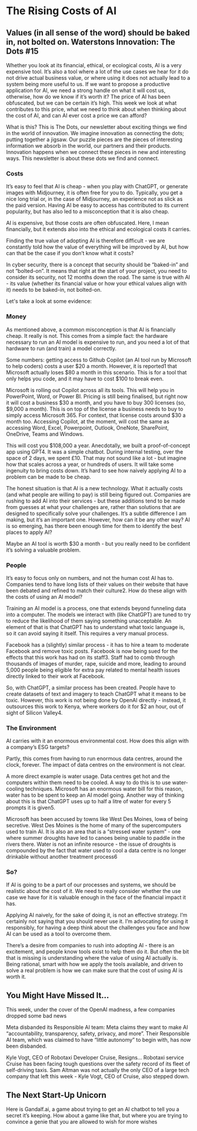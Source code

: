 # The Rising Costs of AI
## Values (in all sense of the word) should be baked in, not bolted on. Waterstons Innovation: The Dots #15

Whether you look at its financial, ethical, or ecological costs, AI is a very expensive tool. It’s also a tool where a lot of the use cases we hear for it do not drive actual business value, or where using it does not actually lead to a system being more useful to us. If we want to propose a productive application for AI, we need a strong handle on what it will cost us, otherwise, how do we know if it’s worth it? The price of AI has been obfuscated, but we can be certain it’s high. This week we look at what contributes to this price, what we need to think about when thinking about the cost of AI, and can AI ever cost a price we can afford?

What is this? This is The Dots, our newsletter about exciting things we find in the world of innovation. We imagine innovation as connecting the dots; putting together a jigsaw. Our puzzle pieces are the pieces of interesting information we absorb in the world, our partners and their products. Innovation happens when we connect these pieces in new and interesting ways. This newsletter is about these dots we find and connect.

### Costs
It’s easy to feel that AI is cheap - when you play with ChatGPT, or generate images with Midjourney, it is often free for you to do. Typically, you get a nice long trial or, in the case of Midjourney, an experience not as slick as the paid version. Having AI be easy to access has contributed to its current popularity, but has also led to a misconception that it is also cheap.

AI is expensive, but those costs are often obfuscated. Here, I mean financially, but it extends also into the ethical and ecological costs it carries.

Finding the true value of adopting AI is therefore difficult - we are constantly told how the value of everything will be improved by AI, but how can that be the case if you don’t know what it costs?

In cyber security, there is a concept that security should be “baked-in” and not “bolted-on”. It means that right at the start of your project, you need to consider its security, not 12 months down the road. The same is true with AI - its value (whether its financial value or how your ethical values align with it) needs to be baked-in, not bolted-on.

Let's take a look at some evidence:

### Money
As mentioned above, a common misconception is that AI is financially cheap. It really is not. This comes from a simple fact: the hardware necessary to run an AI model is expensive to run, and you need a lot of that hardware to run (and train) a model correctly.

Some numbers: getting access to Github Copilot (an AI tool run by Microsoft to help coders) costs a user $20 a month. However, it is reported1 that Microsoft actually loses $80 a month in this scenario. This is for a tool that only helps you code, and it may have to cost $100 to break even.

Microsoft is rolling out Copilot across all its tools. This will help you in PowerPoint, Word, or Power BI. Pricing is still being finalised, but right now it will cost a business $30 a month, and you have to buy 300 licenses (so, $9,000 a month). This is on top of the license a business needs to buy to simply access Microsoft 365. For context, that license costs around $30 a month too. Accessing Copilot, at the moment, will cost the same as accessing Word, Excel, Powerpoint, Outlook, OneNote, SharePoint, OneDrive, Teams and Windows.


This will cost you $108,000 a year.
Anecdotally, we built a proof-of-concept app using GPT4. It was a simple chatbot. During internal testing, over the space of 2 days, we spent £10. That may not sound like a lot - but imagine how that scales across a year, or hundreds of users. It will take some ingenuity to bring costs down. It’s hard to see how naively applying AI to a problem can be made to be cheap.

The honest situation is that AI is a new technology. What it actually costs (and what people are willing to pay) is still being figured out. Companies are rushing to add AI into their services - but these additions tend to be made from guesses at what your challenges are, rather than solutions that are designed to specifically solve your challenges. It’s a subtle difference I am making, but it’s an important one. However, how can it be any other way? AI is so emerging, has there been enough time for them to identify the best places to apply AI?

Maybe an AI tool is worth $30 a month - but you really need to be confident it’s solving a valuable problem.

### People
It’s easy to focus only on numbers, and not the human cost AI has to. Companies tend to have long lists of their values on their website that have been debated and refined to match their culture2. How do these align with the costs of using an AI model?

Training an AI model is a process, one that extends beyond funneling data into a computer. The models we interact with (like ChatGPT) are tuned to try to reduce the likelihood of them saying something unacceptable. An element of that is that ChatGPT has to understand what toxic language is, so it can avoid saying it itself. This requires a very manual process.

Facebook has a (slightly) similar process - it has to hire a team to moderate Facebook and remove toxic posts. Facebook is now being sued for the effects that this work has had on its staff3. Staff had to comb through thousands of images of murder, rape, suicide and more, leading to around 5,000 people being eligible for extra pay related to mental health issues directly linked to their work at Facebook.

So, with ChatGPT, a similar process has been created. People have to create datasets of text and imagery to teach ChatGPT what it means to be toxic. However, this work is not being done by OpenAI directly - instead, it outsources this work to Kenya, where workers do it for $2 an hour, out of sight of Silicon Valley4.

### The Environment
AI carries with it an enormous environmental cost. How does this align with a company’s ESG targets?

Partly, this comes from having to run enormous data centres, around the clock, forever. The impact of data centres on the environment is not clear.

A more direct example is water usage. Data centres get hot and the computers within them need to be cooled. A way to do this is to use water-cooling techniques. Microsoft has an enormous water bill for this reason, water has to be spent to keep an AI model going. Another way of thinking about this is that ChatGPT uses up to half a litre of water for every 5 prompts it is given5.

Microsoft has been accused by towns like West Des Moines, Iowa of being secretive. West Des Moines is the home of many of the supercomputers used to train AI. It is also an area that is a “stressed water system” - one where summer droughts have led to canoes being unable to paddle in the rivers there. Water is not an infinite resource - the issue of droughts is compounded by the fact that water used to cool a data centre is no longer drinkable without another treatment process6

### So?
If AI is going to be a part of our processes and systems, we should be realistic about the cost of it. We need to really consider whether the use case we have for it is valuable enough in the face of the financial impact it has.

Applying AI naively, for the sake of doing it, is not an effective strategy. I’m certainly not saying that you should never use it. I’m advocating for using it responsibly, for having a deep think about the challenges you face and how AI can be used as a tool to overcome them.

There’s a desire from companies to rush into adopting AI - there is an excitement, and people know tools exist to help them do it. But often the bit that is missing is understanding where the value of using AI actually is. Being rational, smart with how we apply the tools available, and driven to solve a real problem is how we can make sure that the cost of using AI is worth it.

## You Might Have Missed It…
This week, under the cover of the OpenAI madness, a few companies dropped some bad news

Meta disbanded its Responsible AI team: Meta claims they want to make AI “accountability, transparency, safety, privacy, and more”. Their Responsible AI team, which was claimed to have “little autonomy” to begin with, has now been disbanded.

Kyle Vogt, CEO of Robotaxi Developer Cruise, Resigns… Robotaxi service Cruise has been facing tough questions over the safety record of its fleet of self-driving taxis. Sam Altman was not actually the only CEO of a large tech company that left this week - Kyle Vogt, CEO of Cruise, also stepped down.

## The Next Start-Up Unicorn
Here is Gandalf.ai, a game about trying to get an AI chatbot to tell you a secret it’s keeping. How about a game like that, but where you are trying to convince a genie that you are allowed to wish for more wishes

